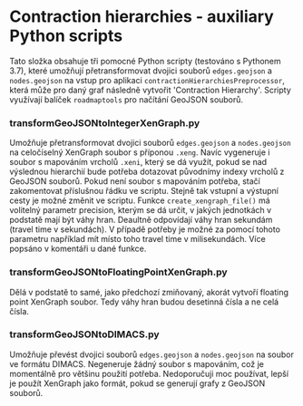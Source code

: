 Contraction hierarchies - auxiliary Python scripts
==================================================

Tato složka obsahuje tři pomocné Python scripty (testováno s Pythonem 3.7), které umožňují přetransformovat dvojici souborů `edges.geojson` a `nodes.geojson` na vstup pro aplikaci `contractionHierarchiesPreprocessor`, která může pro daný graf následně vytvořit 'Contraction Hierarchy'. Scripty využívají balíček `roadmaptools` pro načítání GeoJSON souborů.

### transformGeoJSONtoIntegerXenGraph.py
Umožňuje přetransformovat dvojici souborů `edges.geojson` a `nodes.geojson` na celočíselný XenGraph soubor s příponou `.xeng`. Navíc vygeneruje i soubor s mapováním vrcholů `.xeni`, který se dá využít, pokud se nad výslednou hierarchií bude potřeba dotazovat původnímy indexy vrcholů z GeoJSON souborů. Pokud není soubor s mapováním potřeba, stačí zakomentovat příslušnou řádku ve scriptu. Stejně tak vstupní a výstupní cesty je možné změnit ve scriptu. Funkce `create_xengraph_file()` má volitelný parametr precision, kterým se dá určit, v jakých jednotkách v podstatě mají být váhy hran. Deaultně odpovídají váhy hran sekundám (travel time v sekundách). V případě potřeby je možné za pomocí tohoto parametru například mít místo toho travel time v milisekundách. Více popsáno v komentáři u dané funkce.

### transformGeoJSONtoFloatingPointXenGraph.py
Dělá v podstatě to samé, jako předchozí zmiňovaný, akorát vytvoří floating point XenGraph soubor. Tedy váhy hran budou desetinná čísla a ne celá čísla.

### transformGeoJSONtoDIMACS.py
Umožňuje převést dvojici souborů `edges.geojson` a `nodes.geojson` na soubor ve formátu DIMACS. Negeneruje žádný soubor s mapováním, což je momentálně pro většinu použití potřeba. Nedoporučuji moc používat, lepší je použít XenGraph jako formát, pokud se generují grafy z GeoJSON souborů.

